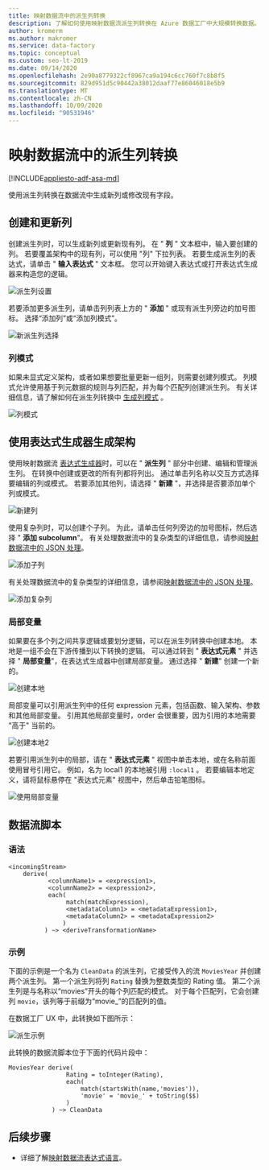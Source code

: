 ```yaml
---
title: 映射数据流中的派生列转换
description: 了解如何使用映射数据流派生列转换在 Azure 数据工厂中大规模转换数据。
author: kromerm
ms.author: makromer
ms.service: data-factory
ms.topic: conceptual
ms.custom: seo-lt-2019
ms.date: 09/14/2020
ms.openlocfilehash: 2e90a8779322cf8967ca9a194c6cc760f7c8b8f5
ms.sourcegitcommit: 829d951d5c90442a38012daaf77e86046018e5b9
ms.translationtype: MT
ms.contentlocale: zh-CN
ms.lasthandoff: 10/09/2020
ms.locfileid: "90531946"
---
```

# <a name="derived-column-transformation-in-mapping-data-flow"></a>映射数据流中的派生列转换

[!INCLUDE[appliesto-adf-asa-md](includes/appliesto-adf-asa-md.md)]

使用派生列转换在数据流中生成新列或修改现有字段。

## <a name="create-and-update-columns"></a>创建和更新列

创建派生列时，可以生成新列或更新现有列。 在 " **列** " 文本框中，输入要创建的列。 若要覆盖架构中的现有列，可以使用 "列" 下拉列表。 若要生成派生列的表达式，请单击 " **输入表达式** " 文本框。 您可以开始键入表达式或打开表达式生成器来构造您的逻辑。

![派生列设置](media/data-flow/create-derive-column.png "派生列设置")

若要添加更多派生列，请单击列列表上方的 " **添加** " 或现有派生列旁边的加号图标。 选择“添加列”或“添加列模式”。

![新派生列选择](media/data-flow/add-derived-column.png "新派生列选择")

### <a name="column-patterns"></a>列模式

如果未显式定义架构，或者如果想要批量更新一组列，则需要创建列模式。 列模式允许使用基于列元数据的规则与列匹配，并为每个匹配列创建派生列。 有关详细信息，请了解如何在派生列转换中 [生成列模式](concepts-data-flow-column-pattern.md#column-patterns-in-derived-column-and-aggregate) 。

![列模式](media/data-flow/column-pattern-derive.png "列模式")

## <a name="building-schemas-using-the-expression-builder"></a>使用表达式生成器生成架构

使用映射数据流 [表达式生成器](concepts-data-flow-expression-builder.md)时，可以在 " **派生列** " 部分中创建、编辑和管理派生列。 在转换中创建或更改的所有列都将列出。 通过单击列名称以交互方式选择要编辑的列或模式。 若要添加其他列，请选择 " **新建** "，并选择是否要添加单个列或模式。

![新建列](media/data-flow/derive-add-column.png "新建列")

使用复杂列时，可以创建个子列。 为此，请单击任何列旁边的加号图标，然后选择 " **添加 subcolumn**"。 有关处理数据流中的复杂类型的详细信息，请参阅[映射数据流中的 JSON 处理](format-json.md#mapping-data-flow-properties)。

![添加子列](media/data-flow/derive-add-subcolumn.png "添加子列")

有关处理数据流中的复杂类型的详细信息，请参阅[映射数据流中的 JSON 处理](format-json.md#mapping-data-flow-properties)。

![添加复杂列](media/data-flow/derive-complex-column.png "添加列")

### <a name="locals"></a>局部变量

如果要在多个列之间共享逻辑或要划分逻辑，可以在派生列转换中创建本地。 本地是一组不会在下游传播到以下转换的逻辑。 可以通过转到 " **表达式元素** " 并选择 " **局部变量**"，在表达式生成器中创建局部变量。 通过选择 " **新建**" 创建一个新的。

![创建本地](media/data-flow/create-local.png "创建本地")

局部变量可以引用派生列中的任何 expression 元素，包括函数、输入架构、参数和其他局部变量。 引用其他局部变量时，order 会很重要，因为引用的本地需要 "高于" 当前的。

![创建本地2](media/data-flow/create-local-2.png "创建本地2")

若要引用派生列中的局部，请在 " **表达式元素** " 视图中单击本地，或在名称前面使用冒号引用它。 例如，名为 local1 的本地被引用 `:local1` 。 若要编辑本地定义，请将鼠标悬停在 "表达式元素" 视图中，然后单击铅笔图标。

![使用局部变量](media/data-flow/using-locals.png "使用局部变量")

## <a name="data-flow-script"></a>数据流脚本

### <a name="syntax"></a>语法

```
<incomingStream>
    derive(
           <columnName1> = <expression1>,
           <columnName2> = <expression2>,
           each(
                match(matchExpression),
                <metadataColumn1> = <metadataExpression1>,
                <metadataColumn2> = <metadataExpression2>
               )
          ) ~> <deriveTransformationName>
```

### <a name="example"></a>示例

下面的示例是一个名为 `CleanData` 的派生列，它接受传入的流 `MoviesYear` 并创建两个派生列。 第一个派生列将列 `Rating` 替换为整数类型的 Rating 值。 第二个派生列是与名称以“movies”开头的每个列匹配的模式。 对于每个匹配列，它会创建列 `movie`，该列等于前缀为“movie_”的匹配列的值。 

在数据工厂 UX 中，此转换如下图所示：

![派生示例](media/data-flow/derive-script.png "派生示例")

此转换的数据流脚本位于下面的代码片段中：

```
MoviesYear derive(
                Rating = toInteger(Rating),
                each(
                    match(startsWith(name,'movies')),
                    'movie' = 'movie_' + toString($$)
                )
            ) ~> CleanData
```

## <a name="next-steps"></a>后续步骤

- 详细了解[映射数据流表达式语言](data-flow-expression-functions.md)。
